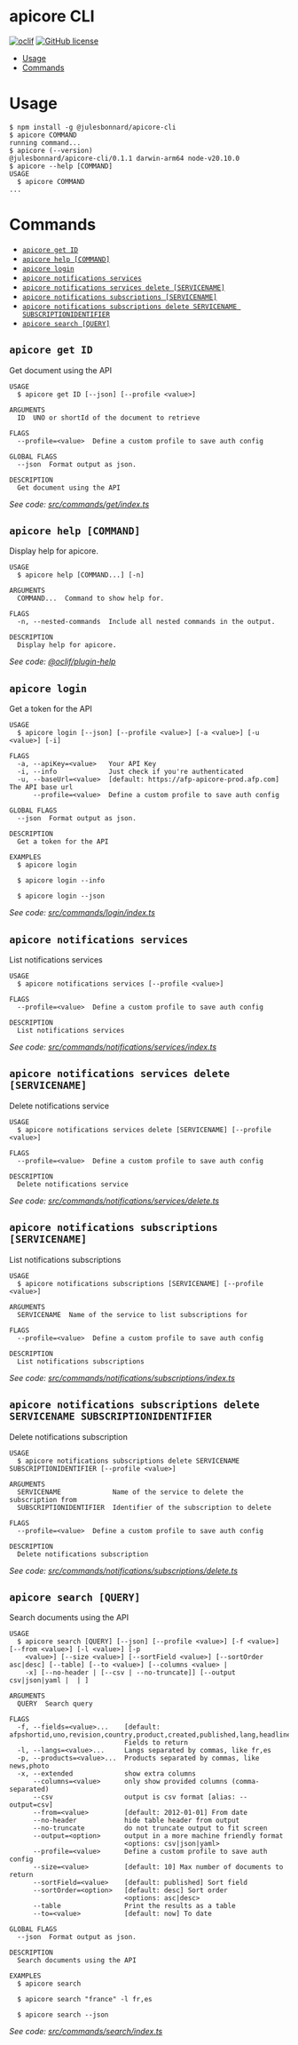 apicore CLI
=================

[![oclif](https://img.shields.io/badge/cli-oclif-brightgreen.svg)](https://oclif.io)
[![GitHub license](https://img.shields.io/github/license/oclif/hello-world)](https://github.com/oclif/hello-world/blob/main/LICENSE)

<!-- toc -->
* [Usage](#usage)
* [Commands](#commands)
<!-- tocstop -->
# Usage
<!-- usage -->
```sh-session
$ npm install -g @julesbonnard/apicore-cli
$ apicore COMMAND
running command...
$ apicore (--version)
@julesbonnard/apicore-cli/0.1.1 darwin-arm64 node-v20.10.0
$ apicore --help [COMMAND]
USAGE
  $ apicore COMMAND
...
```
<!-- usagestop -->
# Commands
<!-- commands -->
* [`apicore get ID`](#apicore-get-id)
* [`apicore help [COMMAND]`](#apicore-help-command)
* [`apicore login`](#apicore-login)
* [`apicore notifications services`](#apicore-notifications-services)
* [`apicore notifications services delete [SERVICENAME]`](#apicore-notifications-services-delete-servicename)
* [`apicore notifications subscriptions [SERVICENAME]`](#apicore-notifications-subscriptions-servicename)
* [`apicore notifications subscriptions delete SERVICENAME SUBSCRIPTIONIDENTIFIER`](#apicore-notifications-subscriptions-delete-servicename-subscriptionidentifier)
* [`apicore search [QUERY]`](#apicore-search-query)

## `apicore get ID`

Get document using the API

```
USAGE
  $ apicore get ID [--json] [--profile <value>]

ARGUMENTS
  ID  UNO or shortId of the document to retrieve

FLAGS
  --profile=<value>  Define a custom profile to save auth config

GLOBAL FLAGS
  --json  Format output as json.

DESCRIPTION
  Get document using the API
```

_See code: [src/commands/get/index.ts](https://github.com/julesbonnard/apicore-cli/blob/v0.1.1/src/commands/get/index.ts)_

## `apicore help [COMMAND]`

Display help for apicore.

```
USAGE
  $ apicore help [COMMAND...] [-n]

ARGUMENTS
  COMMAND...  Command to show help for.

FLAGS
  -n, --nested-commands  Include all nested commands in the output.

DESCRIPTION
  Display help for apicore.
```

_See code: [@oclif/plugin-help](https://github.com/oclif/plugin-help/blob/v6.0.18/src/commands/help.ts)_

## `apicore login`

Get a token for the API

```
USAGE
  $ apicore login [--json] [--profile <value>] [-a <value>] [-u <value>] [-i]

FLAGS
  -a, --apiKey=<value>   Your API Key
  -i, --info             Just check if you're authenticated
  -u, --baseUrl=<value>  [default: https://afp-apicore-prod.afp.com] The API base url
      --profile=<value>  Define a custom profile to save auth config

GLOBAL FLAGS
  --json  Format output as json.

DESCRIPTION
  Get a token for the API

EXAMPLES
  $ apicore login

  $ apicore login --info

  $ apicore login --json
```

_See code: [src/commands/login/index.ts](https://github.com/julesbonnard/apicore-cli/blob/v0.1.1/src/commands/login/index.ts)_

## `apicore notifications services`

List notifications services

```
USAGE
  $ apicore notifications services [--profile <value>]

FLAGS
  --profile=<value>  Define a custom profile to save auth config

DESCRIPTION
  List notifications services
```

_See code: [src/commands/notifications/services/index.ts](https://github.com/julesbonnard/apicore-cli/blob/v0.1.1/src/commands/notifications/services/index.ts)_

## `apicore notifications services delete [SERVICENAME]`

Delete notifications service

```
USAGE
  $ apicore notifications services delete [SERVICENAME] [--profile <value>]

FLAGS
  --profile=<value>  Define a custom profile to save auth config

DESCRIPTION
  Delete notifications service
```

_See code: [src/commands/notifications/services/delete.ts](https://github.com/julesbonnard/apicore-cli/blob/v0.1.1/src/commands/notifications/services/delete.ts)_

## `apicore notifications subscriptions [SERVICENAME]`

List notifications subscriptions

```
USAGE
  $ apicore notifications subscriptions [SERVICENAME] [--profile <value>]

ARGUMENTS
  SERVICENAME  Name of the service to list subscriptions for

FLAGS
  --profile=<value>  Define a custom profile to save auth config

DESCRIPTION
  List notifications subscriptions
```

_See code: [src/commands/notifications/subscriptions/index.ts](https://github.com/julesbonnard/apicore-cli/blob/v0.1.1/src/commands/notifications/subscriptions/index.ts)_

## `apicore notifications subscriptions delete SERVICENAME SUBSCRIPTIONIDENTIFIER`

Delete notifications subscription

```
USAGE
  $ apicore notifications subscriptions delete SERVICENAME SUBSCRIPTIONIDENTIFIER [--profile <value>]

ARGUMENTS
  SERVICENAME             Name of the service to delete the subscription from
  SUBSCRIPTIONIDENTIFIER  Identifier of the subscription to delete

FLAGS
  --profile=<value>  Define a custom profile to save auth config

DESCRIPTION
  Delete notifications subscription
```

_See code: [src/commands/notifications/subscriptions/delete.ts](https://github.com/julesbonnard/apicore-cli/blob/v0.1.1/src/commands/notifications/subscriptions/delete.ts)_

## `apicore search [QUERY]`

Search documents using the API

```
USAGE
  $ apicore search [QUERY] [--json] [--profile <value>] [-f <value>] [--from <value>] [-l <value>] [-p
    <value>] [--size <value>] [--sortField <value>] [--sortOrder asc|desc] [--table] [--to <value>] [--columns <value> |
    -x] [--no-header | [--csv | --no-truncate]] [--output csv|json|yaml |  | ]

ARGUMENTS
  QUERY  Search query

FLAGS
  -f, --fields=<value>...    [default: afpshortid,uno,revision,country,product,created,published,lang,headline,slug]
                             Fields to return
  -l, --langs=<value>...     Langs separated by commas, like fr,es
  -p, --products=<value>...  Products separated by commas, like news,photo
  -x, --extended             show extra columns
      --columns=<value>      only show provided columns (comma-separated)
      --csv                  output is csv format [alias: --output=csv]
      --from=<value>         [default: 2012-01-01] From date
      --no-header            hide table header from output
      --no-truncate          do not truncate output to fit screen
      --output=<option>      output in a more machine friendly format
                             <options: csv|json|yaml>
      --profile=<value>      Define a custom profile to save auth config
      --size=<value>         [default: 10] Max number of documents to return
      --sortField=<value>    [default: published] Sort field
      --sortOrder=<option>   [default: desc] Sort order
                             <options: asc|desc>
      --table                Print the results as a table
      --to=<value>           [default: now] To date

GLOBAL FLAGS
  --json  Format output as json.

DESCRIPTION
  Search documents using the API

EXAMPLES
  $ apicore search

  $ apicore search "france" -l fr,es

  $ apicore search --json
```

_See code: [src/commands/search/index.ts](https://github.com/julesbonnard/apicore-cli/blob/v0.1.1/src/commands/search/index.ts)_
<!-- commandsstop -->
